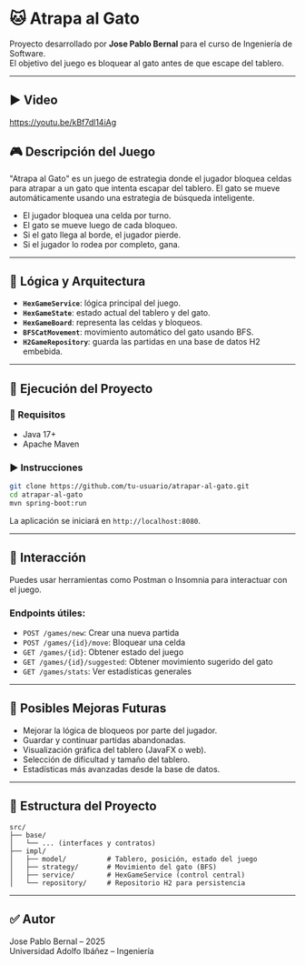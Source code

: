 # 🐱 Atrapa al Gato

Proyecto desarrollado por **Jose Pablo Bernal** para el curso de Ingeniería de Software.  
El objetivo del juego es bloquear al gato antes de que escape del tablero.

---
## ▶️ Video 

https://youtu.be/kBf7dl14iAg

## 🎮 Descripción del Juego

"Atrapa al Gato" es un juego de estrategia donde el jugador bloquea celdas para atrapar a un gato que intenta escapar del tablero. El gato se mueve automáticamente usando una estrategia de búsqueda inteligente.

- El jugador bloquea una celda por turno.
- El gato se mueve luego de cada bloqueo.
- Si el gato llega al borde, el jugador pierde.
- Si el jugador lo rodea por completo, gana.

---

## 🧠 Lógica y Arquitectura

- **`HexGameService`**: lógica principal del juego.
- **`HexGameState`**: estado actual del tablero y del gato.
- **`HexGameBoard`**: representa las celdas y bloqueos.
- **`BFSCatMovement`**: movimiento automático del gato usando BFS.
- **`H2GameRepository`**: guarda las partidas en una base de datos H2 embebida.

---

## 🚀 Ejecución del Proyecto

### 🧱 Requisitos

- Java 17+
- Apache Maven

### ▶️ Instrucciones

```bash
git clone https://github.com/tu-usuario/atrapar-al-gato.git
cd atrapar-al-gato
mvn spring-boot:run
```

La aplicación se iniciará en `http://localhost:8080`.

---

## 🔧 Interacción

Puedes usar herramientas como Postman o Insomnia para interactuar con el juego.

### Endpoints útiles:

- `POST /games/new`: Crear una nueva partida
- `POST /games/{id}/move`: Bloquear una celda
- `GET /games/{id}`: Obtener estado del juego
- `GET /games/{id}/suggested`: Obtener movimiento sugerido del gato
- `GET /games/stats`: Ver estadísticas generales

---



## 🌟 Posibles Mejoras Futuras

- Mejorar la lógica de bloqueos por parte del jugador.
- Guardar y continuar partidas abandonadas.
- Visualización gráfica del tablero (JavaFX o web).
- Selección de dificultad y tamaño del tablero.
- Estadísticas más avanzadas desde la base de datos.

---

## 📁 Estructura del Proyecto

```
src/
├── base/
│   └── ... (interfaces y contratos)
├── impl/
│   ├── model/          # Tablero, posición, estado del juego
│   ├── strategy/       # Movimiento del gato (BFS)
│   ├── service/        # HexGameService (control central)
│   └── repository/     # Repositorio H2 para persistencia
```

---

## ✅ Autor

Jose Pablo Bernal – 2025  
Universidad Adolfo Ibáñez – Ingeniería
